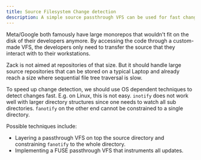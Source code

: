 ```yaml
---
title: Source Filesystem Change detection
description: A simple source passthrough VFS can be used for fast change detection or very large source repositories.
---
```


Meta/Google both famously have large monorepos that wouldn't fit on the disk of their developers anymore.
By accessing the code through a custom-made VFS, the developers only need to transfer the source that
they interact with to their workstations.

Zack is not aimed at repositories of that size. But it should handle large source repositories that
can be stored on a typical Laptop and already reach a size where sequential file tree traversal is slow.

To speed up change detection, we should use OS dependent techniques to detect changes fast. E.g. on Linux, this is
not easy. `inotify` does not work well with larger directory structures since one needs to watch all sub directories.
`fanotify` on the other end cannot be constrained to a single directory.

Possible techniques include:

- Layering a passthrough VFS on top the source directory and constraining `fanotify` to the whole directory.
- Implementing a FUSE passthrough VFS that instruments all updates.
